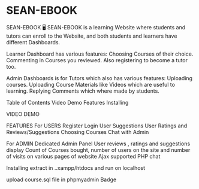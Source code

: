 # SEAN-EBOOK

SEAN-EBOOK 🖥️
SEAN-EBOOK is a learning Website where students and tutors can enroll to the Website, and both students and learners have different Dashboards.

Learner Dashboard has various features:
Choosing Courses of their choice.
Commenting in Courses you reviewed.
Also registering to become a tutor too.

Admin Dashboards is for Tutors which also has various features:
Uploading courses.
Uploading Course Materials like Videos which are useful to learning.
Replying Comments which where made by students.


Table of Contents
Video Demo
Features
Installing

VIDEO DEMO

FEATURES
For USERS
 Register
 Login
 User Suggestions
 User Ratings and Reviews/Suggestions
 Choosing Courses
 Chat with Admin

For ADMIN
 Dedicated Admin Panel
 User reviews , ratings and suggestions display
 Count of Courses bought, number of users on the site and number of visits on various pages of website
 Ajax supported PHP chat


Installing
extract in ..xampp/htdocs and run on localhost

upload course.sql file in phpmyadmin
Badge
